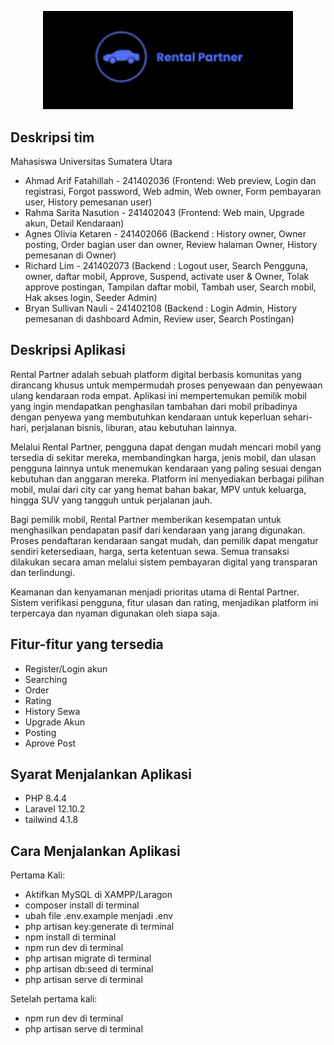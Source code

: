 <p align="center"><a href="#" target="_blank"><img src="public\images\RentalPartner.png" width="400" alt="Logo"></a></p>

## Deskripsi tim

Mahasiswa Universitas Sumatera Utara
- Ahmad Arif Fatahillah - 241402036 (Frontend: Web preview, Login dan registrasi, Forgot password, Web admin, Web owner, Form pembayaran user, History pemesanan user)
- Rahma Sarita Nasution - 241402043 (Frontend: Web main, Upgrade akun, Detail Kendaraan)
- Agnes Olivia Ketaren  - 241402066 (Backend : History owner, Owner posting, Order bagian user dan owner, Review halaman Owner, History pemesanan di Owner)
- Richard Lim           - 241402073 (Backend : Logout user, Search Pengguna, owner, daftar mobil, Approve, Suspend, activate user & Owner, Tolak approve postingan, Tampilan daftar mobil, Tambah user, Search mobil, Hak akses login, Seeder Admin)
- Bryan Sullivan Nauli  - 241402108 (Backend : Login Admin, History pemesanan di dashboard Admin, Review user, Search Postingan)

## Deskripsi Aplikasi

Rental Partner adalah sebuah platform digital berbasis komunitas yang dirancang khusus untuk mempermudah proses penyewaan dan penyewaan ulang kendaraan roda empat. Aplikasi ini mempertemukan pemilik mobil yang ingin mendapatkan penghasilan tambahan dari mobil pribadinya dengan penyewa yang membutuhkan kendaraan untuk keperluan sehari-hari, perjalanan bisnis, liburan, atau kebutuhan lainnya.

Melalui Rental Partner, pengguna dapat dengan mudah mencari mobil yang tersedia di sekitar mereka, membandingkan harga, jenis mobil, dan ulasan pengguna lainnya untuk menemukan kendaraan yang paling sesuai dengan kebutuhan dan anggaran mereka. Platform ini menyediakan berbagai pilihan mobil, mulai dari city car yang hemat bahan bakar, MPV untuk keluarga, hingga SUV yang tangguh untuk perjalanan jauh.

Bagi pemilik mobil, Rental Partner memberikan kesempatan untuk menghasilkan pendapatan pasif dari kendaraan yang jarang digunakan. Proses pendaftaran kendaraan sangat mudah, dan pemilik dapat mengatur sendiri ketersediaan, harga, serta ketentuan sewa. Semua transaksi dilakukan secara aman melalui sistem pembayaran digital yang transparan dan terlindungi.

Keamanan dan kenyamanan menjadi prioritas utama di Rental Partner. Sistem verifikasi pengguna, fitur ulasan dan rating, menjadikan platform ini terpercaya dan nyaman digunakan oleh siapa saja.

## Fitur-fitur yang tersedia

- Register/Login akun
- Searching
- Order
- Rating
- History Sewa
- Upgrade Akun
- Posting
- Aprove Post


## Syarat Menjalankan Aplikasi
- PHP 8.4.4
- Laravel 12.10.2
- tailwind 4.1.8

## Cara Menjalankan Aplikasi

Pertama Kali:
- Aktifkan MySQL di XAMPP/Laragon
- composer install di terminal
- ubah file .env.example menjadi .env
- php artisan key:generate di terminal
- npm install di terminal
- npm run dev di terminal
- php artisan migrate di terminal
- php artisan db:seed di terminal
- php artisan serve di terminal

Setelah pertama kali:
- npm run dev di terminal
- php artisan serve di terminal

